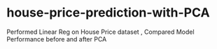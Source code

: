 # house-price-prediction-with-PCA
Performed Linear Reg on House Price dataset , Compared Model Performance before and after PCA
